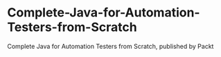 # Complete-Java-for-Automation-Testers-from-Scratch
Complete Java for Automation Testers from Scratch, published by Packt
